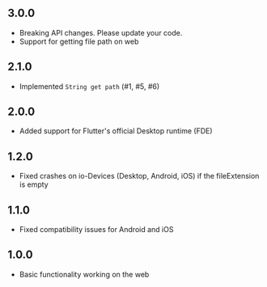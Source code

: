 ## 3.0.0

* Breaking API changes. Please update your code.
* Support for getting file path on web

## 2.1.0

* Implemented `String get path` (#1, #5, #6)

## 2.0.0

* Added support for Flutter's official Desktop runtime (FDE)

## 1.2.0

* Fixed crashes on io-Devices (Desktop, Android, iOS) if the fileExtension is empty

## 1.1.0

* Fixed compatibility issues for Android and iOS

## 1.0.0

* Basic functionality working on the web
